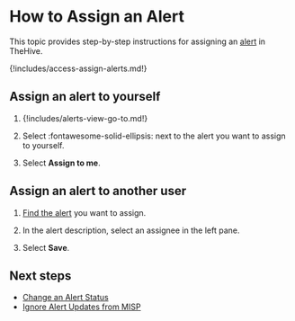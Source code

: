 # How to Assign an Alert

This topic provides step-by-step instructions for assigning an [alert](about-alerts.md) in TheHive.

{!includes/access-assign-alerts.md!}

## Assign an alert to yourself

1. {!includes/alerts-view-go-to.md!}

2. Select :fontawesome-solid-ellipsis: next to the alert you want to assign to yourself.

3. Select **Assign to me**.

## Assign an alert to another user

1. [Find the alert](./search-for-alerts/find-an-alert.md) you want to assign.

2. In the alert description, select an assignee in the left pane.

3. Select **Save**.

<h2>Next steps</h2>

* [Change an Alert Status](change-status-alert.md)
* [Ignore Alert Updates from MISP](ignore-alert-updates-misp.md)
